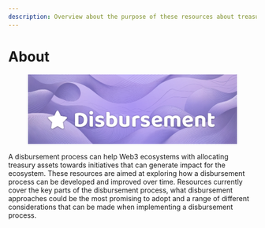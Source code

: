 ```yaml
---
description: Overview about the purpose of these resources about treasury disbursement
---
```


# About

<figure><img src=".gitbook/assets/disbursement-header-generated.png" alt=""><figcaption></figcaption></figure>

A disbursement process can help Web3 ecosystems with allocating treasury assets towards initiatives that can generate impact for the ecosystem. These resources are aimed at exploring how a disbursement process can be developed and improved over time. Resources currently cover the key parts of the disbursement process, what disbursement approaches could be the most promising to adopt and a range of different considerations that can be made when implementing a disbursement process.
